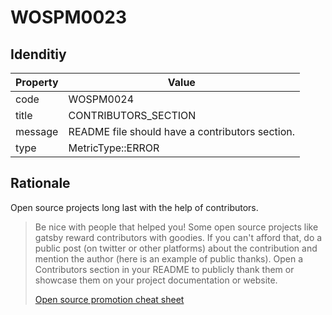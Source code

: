 # WOSPM0023

## Idenditiy

| Property        | Value           |
| ------------- |-------------|
| code      | WOSPM0024 |
| title      | CONTRIBUTORS_SECTION      |
| message | README file should have a contributors section.     |
| type | MetricType::ERROR      |

## Rationale

Open source projects long last with the help of contributors.

> Be nice with people that helped you! Some open source projects like gatsby reward contributors with goodies. If you can't afford that, do a public post (on twitter or other platforms) about the contribution and mention the author (here is an example of public thanks). Open a Contributors section in your README to publicly thank them or showcase them on your project documentation or website.
> 
> [Open source promotion cheat sheet](https://github.com/zenika-open-source/promote-open-source-project#3--keep-your-users)

